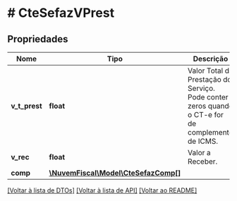 # # CteSefazVPrest

## Propriedades

Nome | Tipo | Descrição | Comentários
------------ | ------------- | ------------- | -------------
**v_t_prest** | **float** | Valor Total da Prestação do Serviço.  Pode conter zeros quando o CT-e for de complemento de ICMS. |
**v_rec** | **float** | Valor a Receber. |
**comp** | [**\NuvemFiscal\Model\CteSefazComp[]**](CteSefazComp.md) |  | [optional]

[[Voltar à lista de DTOs]](../../README.md#models) [[Voltar à lista de API]](../../README.md#endpoints) [[Voltar ao README]](../../README.md)
